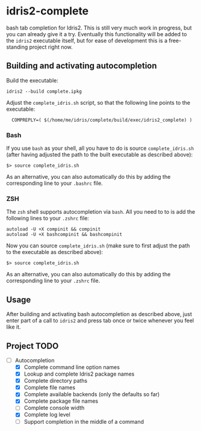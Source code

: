 # idris2-complete
bash tab completion for Idris2. This is still very much work
in progress, but you can already give it a try. Eventually this
functionality will be added to the `idris2` executable itself,
but for ease of development this is a free-standing project
right now.

## Building and activating autocompletion

Build the executable:
```
idris2 --build complete.ipkg
```
Adjust the `complete_idris.sh` script, so that the following
line points to the executable:

```
  COMPREPLY=( $(/home/me/idris/complete/build/exec/idris2_complete) )
```

### Bash
If you use `bash` as your shell, all you have to do is
source `complete_idris.sh` (after having adjusted the path
to the built executable as described above):

```
$> source complete_idris.sh
```

As an alternative, you can also automatically do this
by adding the corresponding line to your `.bashrc` file.

### ZSH
The `zsh` shell supports autocompletion via `bash`.
All you need to to is add the following lines to your `.zshrc`
file:

```
autoload -U +X compinit && compinit
autoload -U +X bashcompinit && bashcompinit
```

Now you can source `complete_idris.sh` (make sure to first
adjust the path to the executable as described above):

```
$> source complete_idris.sh
```

As an alternative, you can also automatically do this
by adding the corresponding line to your `.zshrc` file.

## Usage

After building and activating bash autocompletion as described
above, just enter part of a call to `idris2` and press tab once
or twice whenever you feel like it.

## Project TODO

- [ ] Autocompletion
  - [x] Complete command line option names
  - [x] Lookup and complete Idris2 package names
  - [x] Complete directory paths
  - [x] Complete file names
  - [x] Complete available backends (only the defaults so far)
  - [x] Complete package file names
  - [ ] Complete console width
  - [x] Complete log level
  - [ ] Support completion in the middle of a command
